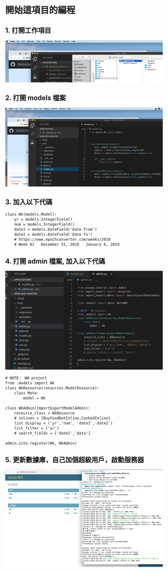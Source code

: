 # 開始這項目的編程



## 1. 打開工作項目

![Step1](img/3.png)

## 2. 打開 models 檔案

![Step1](img/4.png)


## 3. 加入以下代碼
```
class Wk(models.Model):
    yr = models.IntegerField()
    num = models.IntegerField()
    date1 = models.DateField('Date From')
    date2 = models.DateField('Date To')
    # https://www.epochconverter.com/weeks/2019
    # Week 01	December 31, 2018	January 6, 2019
```

## 4. 打開 admin 檔案, 加入以下代碼
![Step1](img/5.png)

```
# NOTE： WW project
from .models import Wk
class WkResource(resources.ModelResource):
    class Meta:
        model = Wk

class WkAdmin(ImportExportModelAdmin):
    resource_class = WkResource
    # inlines = [BuyFoodDetInline,CookedInline]
    list_display = ('yr','num', 'date1','date2')
    list_filter = ['yr']
    # search_fields = ['date1','data']
   
admin.site.register(Wk, WkAdmin)

```


## 5. 更新數據庫，自己加個超級用戶，啟動服務器
![Step1](img/6.png)

